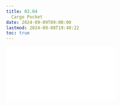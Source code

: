 ```yaml
---
title: 02.04
  Cargo Pocket
date: 2024-09-09T09:00:00
lastmod: 2024-09-08T19:40:22
toc: true
---
```


![Link to included file contents](../../../../sewing/how-to-sew-a-cargo-pocket.md)
